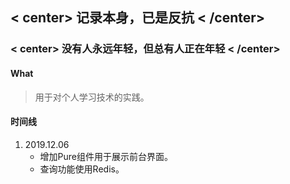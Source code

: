 ##  < center>  记录本身，已是反抗 < /center> 

### < center>  没有人永远年轻，但总有人正在年轻 < /center> 

#### What

> 用于对个人学习技术的实践。

#### 时间线

1. 2019.12.06
   * 增加Pure组件用于展示前台界面。
   * 查询功能使用Redis。

